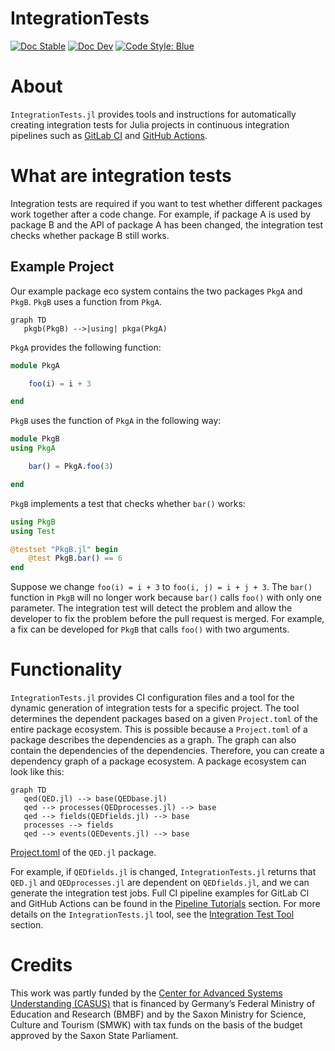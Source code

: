 # IntegrationTests

[![Doc Stable](https://img.shields.io/badge/docs-stable-blue.svg)](https://qedjl-project.github.io/IntegrationTests.jl/main)
[![Doc Dev](https://img.shields.io/badge/docs-dev-blue.svg)](https://qedjl-project.github.io/IntegrationTests.jl/dev)
[![Code Style: Blue](https://img.shields.io/badge/code%20style-blue-4495d1.svg)](https://github.com/invenia/BlueStyle)

# About

`IntegrationTests.jl` provides tools and instructions for automatically creating integration tests for Julia projects in continuous integration pipelines such as [GitLab CI](https://docs.gitlab.com/ee/ci/) and [GitHub Actions](https://docs.github.com/en/actions).

# What are integration tests

Integration tests are required if you want to test whether different packages work together after a code change. For example, if package A is used by package B and the API of package A has been changed, the integration test checks whether package B still works.

## Example Project

Our example package eco system contains the two packages `PkgA` and `PkgB`. `PkgB` uses a function from `PkgA`.

```mermaid
graph TD
   pkgb(PkgB) -->|using| pkga(PkgA)
```

`PkgA` provides the following function:

```julia
module PkgA

    foo(i) = i + 3

end
```

`PkgB` uses the function of `PkgA` in the following way:

```julia
module PkgB
using PkgA

    bar() = PkgA.foo(3)

end
```

`PkgB` implements a test that checks whether `bar()` works:

```julia
using PkgB
using Test

@testset "PkgB.jl" begin
    @test PkgB.bar() == 6
end
```

Suppose we change `foo(i) = i + 3` to `foo(i, j) = i + j + 3`. The `bar()` function in `PkgB` will no longer work because `bar()` calls `foo()` with only one parameter. The integration test will detect the problem and allow the developer to fix the problem before the pull request is merged. For example, a fix can be developed for `PkgB` that calls `foo()` with two arguments.

# Functionality

`IntegrationTests.jl` provides CI configuration files and a tool for the dynamic generation of integration tests for a specific project. The tool determines the dependent packages based on a given `Project.toml` of the entire package ecosystem. This is possible because a `Project.toml` of a package describes the dependencies as a graph. The graph can also contain the dependencies of the dependencies. Therefore, you can create a dependency graph of a package ecosystem. A package ecosystem can look like this:

```mermaid
graph TD
   qed(QED.jl) --> base(QEDbase.jl)
   qed --> processes(QEDprocesses.jl) --> base
   qed --> fields(QEDfields.jl) --> base
   processes --> fields
   qed --> events(QEDevents.jl) --> base
```

[Project.toml](https://github.com/QEDjl-project/QuantumElectrodynamics.jl/blob/08613adadea8a85bb4cbf47065d118eaec6f03d6/Project.toml) of the `QED.jl` package.

For example, if `QEDfields.jl` is changed, `IntegrationTests.jl` returns that `QED.jl` and `QEDprocesses.jl` are dependent on `QEDfields.jl`, and we can generate the integration test jobs. Full CI pipeline examples for GitLab CI and GitHub Actions can be found in the [Pipeline Tutorials](https://qedjl-project.github.io/IntegrationTests.jl/dev/pipeline_tutorials/) section. For more details on the `IntegrationTests.jl` tool, see the [Integration Test Tool](https://qedjl-project.github.io/IntegrationTests.jl/dev/integration_test_tool/) section.

# Credits

This work was partly funded by the [Center for Advanced Systems Understanding (CASUS)](https://www.casus.science) that is financed by Germany’s Federal Ministry of Education and Research (BMBF) and by the Saxon Ministry for Science, Culture and Tourism (SMWK) with tax funds on the basis of the budget approved by the Saxon State Parliament.
